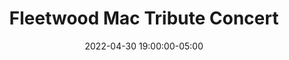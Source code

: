 ---
date: 2022-04-30 19:00:00-05:00
dateRange: Apr 30
dates: 7:00 pm on Apr 30 2022
draft: true
mpaaRating: Not Rated
oneSheet: _default_no-image-available.png
performanceList:
  performance:
  - date: 2022-05-01 00:00:51.047000+00:00
runningTime: 120
shortTitle: Fleetwood Mac
studioInfo:
  studio: Not Specified
  studioFee: 0
  studioPercentage: 0
title: Fleetwood Mac Tribute Concert
---